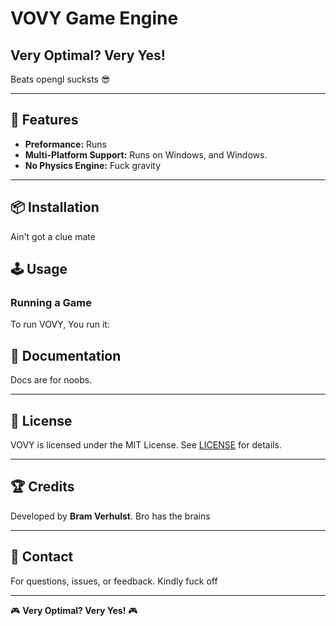 # VOVY Game Engine

## Very Optimal? Very Yes!

Beats opengl sucksts 😎

---

## 🚀 Features
- **Preformance:** Runs
- **Multi-Platform Support:** Runs on Windows, and Windows.
- **No Physics Engine:** Fuck gravity

---

## 📦 Installation

Ain't got a clue mate

## 🕹️ Usage

### Running a Game
To run VOVY, You run it:

## 📜 Documentation
Docs are for noobs.



---

## 📄 License
VOVY is licensed under the MIT License. See [LICENSE](LICENSE) for details.

---

## 🏆 Credits
Developed by **Bram Verhulst**. Bro has the brains

---

## 📧 Contact
For questions, issues, or feedback. Kindly fuck off

---

🎮 **Very Optimal? Very Yes!** 🎮

